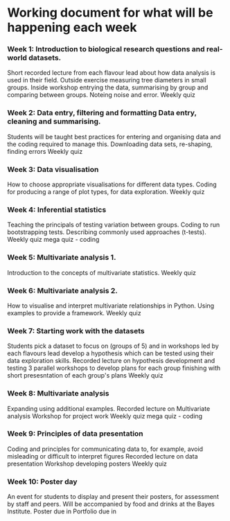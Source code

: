 # Working document for what will be happening each week


### Week 1: Introduction to biological research questions and real-world datasets.
Short recorded lecture from each flavour lead about how data analysis is used in their field.
Outside exercise measuring tree diameters in small groups. 
Inside workshop entrying the data, summarising by group and comparing between groups.  Noteing noise and error.
Weekly quiz

### Week 2: Data entry, filtering and formatting Data entry, cleaning and summarising. 
Students will be taught best practices for entering and organising data and the coding required to manage this.
Downloading data sets, re-shaping, finding errors
Weekly quiz

### Week 3: Data visualisation
How to choose appropriate visualisations for different data types.  Coding for producing a range of plot types, for data exploration.
Weekly quiz

### Week 4: Inferential statistics 
Teaching the principals of testing variation between groups.  Coding to run bootstrapping tests. Describing commonly used approaches (t-tests).
Weekly quiz
mega quiz - coding

### Week 5: Multivariate analysis 1.
Introduction to the concepts of multivariate statistics.
Weekly quiz

### Week 6: Multivariate analysis 2. 
How to visualise and interpret multivariate relationships in Python.  Using examples to provide a framework.
Weekly quiz

### Week 7: Starting work with the datasets
Students pick a dataset to focus on (groups of 5) and in workshops led by each flavours lead develop a hypothesis which can be tested using their data exploration skills.
Recorded lecture on hypothesis development and testing
3 parallel workshops to develop plans for each group finishing with short presesntation  of each group's plans
Weekly quiz

### Week 8: Multivariate analysis 
Expanding using additional examples.
Recorded lecture on Multivariate analysis
Workshop for project work
Weekly quiz
mega quiz - coding

### Week 9: Principles of data presentation
Coding and principles for communicating data to, for example, avoid misleading or difficult to interpret figures
Recorded lecture on data presentation
Workshop developing posters
Weekly quiz

### Week 10: Poster day
An event for students to display and present their posters, for assessment by staff and peers.  Will be accompanied by food and drinks at the Bayes Institute.
Poster due in
Portfolio due in
